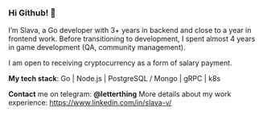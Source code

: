 ### Hi Github! 👋

I’m Slava, a Go developer with 3+ years in backend and close to a year in frontend work.
Before transitioning to development, I spent almost 4 years in game development (QA, community management).

I am open to receiving cryptocurrency as a form of salary payment.

**My tech stack**: Go | Node.js | PostgreSQL / Mongo | gRPC | k8s

**Contact** me on telegram: **@letterthing**
More details about my work experience: https://www.linkedin.com/in/slava-v/
